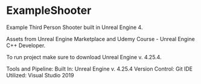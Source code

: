 # ExampleShooter
Example Third Person Shooter built in Unreal Engine 4. 

Assets from Unreal Engine Marketplace and Udemy Course - Unreal Engine C++ Developer.

To run project make sure to download Unreal Engine v. 4.25.4.

Tools and Pipeline:
Built In: Unreal Engine v. 4.25.4 
Version Control: Git 
IDE Utilized: Visual Studio 2019 


